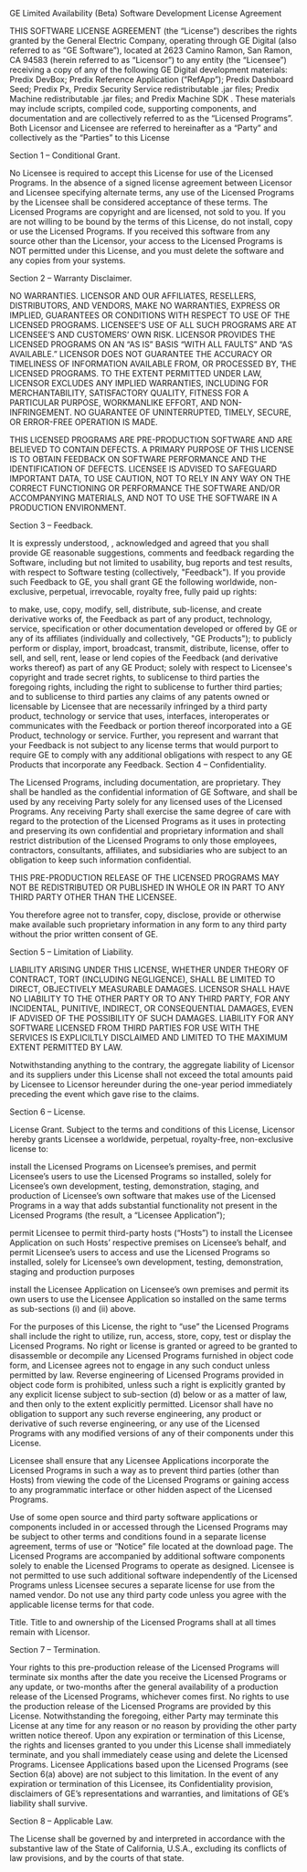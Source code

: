 GE Limited Availability (Beta) Software Development License Agreement 

THIS SOFTWARE LICENSE AGREEMENT (the “License”) describes the rights granted by the General Electric Company, operating through GE Digital (also referred to as “GE Software”), located at 2623 Camino Ramon, San Ramon, CA 94583 (herein referred to as “Licensor”) to any entity (the “Licensee”) receiving a copy of any of the following GE Digital development materials: Predix DevBox; Predix Reference Application (“RefApp”); Predix Dashboard Seed; Predix Px, Predix Security Service redistributable .jar files; Predix Machine redistributable .jar files; and Predix Machine SDK . These materials may include scripts, compiled code, supporting components, and documentation and are collectively referred to as the “Licensed Programs”. Both Licensor and Licensee are referred to hereinafter as a “Party” and collectively as the “Parties” to this License

Section 1 – Conditional Grant.

No Licensee is required to accept this License for use of the Licensed Programs. In the absence of a signed license agreement between Licensor and Licensee specifying alternate terms, any use of the Licensed Programs by the Licensee shall be considered acceptance of these terms. The Licensed Programs are copyright and are licensed, not sold to you. If you are not willing to be bound by the terms of this License, do not install, copy or use the Licensed Programs. If you received this software from any source other than the Licensor, your access to the Licensed Programs is NOT permitted under this License, and you must delete the software and any copies from your systems.

Section 2 – Warranty Disclaimer.

NO WARRANTIES. LICENSOR AND OUR AFFILIATES, RESELLERS, DISTRIBUTORS, AND VENDORS, MAKE NO WARRANTIES, EXPRESS OR IMPLIED, GUARANTEES OR CONDITIONS WITH RESPECT TO USE OF THE LICENSED PROGRAMS. LICENSEE’S USE OF ALL SUCH PROGRAMS ARE AT LICENSEE’S AND CUSTOMERS’ OWN RISK. LICENSOR PROVIDES THE LICENSED PROGRAMS ON AN “AS IS” BASIS “WITH ALL FAULTS” AND “AS AVAILABLE.” LICENSOR DOES NOT GUARANTEE THE ACCURACY OR TIMELINESS OF INFORMATION AVAILABLE FROM, OR PROCESSED BY, THE LICENSED PROGRAMS. TO THE EXTENT PERMITTED UNDER LAW, LICENSOR EXCLUDES ANY IMPLIED WARRANTIES, INCLUDING FOR MERCHANTABILITY, SATISFACTORY QUALITY, FITNESS FOR A PARTICULAR PURPOSE, WORKMANLIKE EFFORT, AND NON-INFRINGEMENT. NO GUARANTEE OF UNINTERRUPTED, TIMELY, SECURE, OR ERROR-FREE OPERATION IS MADE.

THIS LICENSED PROGRAMS ARE PRE-PRODUCTION SOFTWARE AND ARE BELIEVED TO CONTAIN DEFECTS. A PRIMARY PURPOSE OF THIS LICENSE IS TO OBTAIN FEEDBACK ON SOFTWARE PERFORMANCE AND THE IDENTIFICATION OF DEFECTS. LICENSEE IS ADVISED TO SAFEGUARD IMPORTANT DATA, TO USE CAUTION, NOT TO RELY IN ANY WAY ON THE CORRECT FUNCTIONING OR PERFORMANCE THE SOFTWARE AND/OR ACCOMPANYING MATERIALS, AND NOT TO USE THE SOFTWARE IN A PRODUCTION ENVIRONMENT.

Section 3 – Feedback.

It is expressly understood, , acknowledged and agreed that you shall provide GE reasonable suggestions, comments and feedback regarding the Software, including but not limited to usability, bug reports and test results, with respect to Software testing (collectively, "Feedback"). If you provide such Feedback to GE, you shall grant GE the following worldwide, non-exclusive, perpetual, irrevocable, royalty free, fully paid up rights:

to make, use, copy, modify, sell, distribute, sub-license, and create derivative works of, the Feedback as part of any product, technology, service, specification or other documentation developed or offered by GE or any of its affiliates (individually and collectively, "GE Products");
to publicly perform or display, import, broadcast, transmit, distribute, license, offer to sell, and sell, rent, lease or lend copies of the Feedback (and derivative works thereof) as part of any GE Product;
solely with respect to Licensee's copyright and trade secret rights, to sublicense to third parties the foregoing rights, including the right to sublicense to further third parties; and
to sublicense to third parties any claims of any patents owned or licensable by Licensee that are necessarily infringed by a third party product, technology or service that uses, interfaces, interoperates or communicates with the Feedback or portion thereof incorporated into a GE Product, technology or service. Further, you represent and warrant that your Feedback is not subject to any license terms that would purport to require GE to comply with any additional obligations with respect to any GE Products that incorporate any Feedback.
Section 4 – Confidentiality.

The Licensed Programs, including documentation, are proprietary. They shall be handled as the confidential information of GE Software, and shall be used by any receiving Party solely for any licensed uses of the Licensed Programs. Any receiving Party shall exercise the same degree of care with regard to the protection of the Licensed Programs as it uses in protecting and preserving its own confidential and proprietary information and shall restrict distribution of the Licensed Programs to only those employees, contractors, consultants, affiliates, and subsidiaries who are subject to an obligation to keep such information confidential.

THIS PRE-PRODUCTION RELEASE OF THE LICENSED PROGRAMS MAY NOT BE REDISTRIBUTED OR PUBLISHED IN WHOLE OR IN PART TO ANY THIRD PARTY OTHER THAN THE LICENSEE.

You therefore agree not to transfer, copy, disclose, provide or otherwise make available such proprietary information in any form to any third party without the prior written consent of GE.

Section 5 – Limitation of Liability.

LIABILITY ARISING UNDER THIS LICENSE, WHETHER UNDER THEORY OF CONTRACT, TORT (INCLUDING NEGLIGENCE), SHALL BE LIMITED TO DIRECT, OBJECTIVELY MEASURABLE DAMAGES. LICENSOR SHALL HAVE NO LIABILITY TO THE OTHER PARTY OR TO ANY THIRD PARTY, FOR ANY INCIDENTAL, PUNITIVE, INDIRECT, OR CONSEQUENTIAL DAMAGES, EVEN IF ADVISED OF THE POSSIBILITY OF SUCH DAMAGES. LIABILITY FOR ANY SOFTWARE LICENSED FROM THIRD PARTIES FOR USE WITH THE SERVICES IS EXPLICILTLY DISCLAIMED AND LIMITED TO THE MAXIMUM EXTENT PERMITTED BY LAW.

Notwithstanding anything to the contrary, the aggregate liability of Licensor and its suppliers under this License shall not exceed the total amounts paid by Licensee to Licensor hereunder during the one-year period immediately preceding the event which gave rise to the claims.

Section 6 – License.

License Grant. Subject to the terms and conditions of this License, Licensor hereby grants Licensee a worldwide, perpetual, royalty-free, non-exclusive license to:

install the Licensed Programs on Licensee’s premises, and permit Licensee’s users to use the Licensed Programs so installed, solely for Licensee’s own development, testing, demonstration, staging, and production of Licensee’s own software that makes use of the Licensed Programs in a way that adds substantial functionality not present in the Licensed Programs (the result, a “Licensee Application”);

permit Licensee to permit third-party hosts (“Hosts”) to install the Licensee Application on such Hosts’ respective premises on Licensee’s behalf, and permit Licensee’s users to access and use the Licensed Programs so installed, solely for Licensee’s own development, testing, demonstration, staging and production purposes

install the Licensee Application on Licensee’s own premises and permit its own users to use the Licensee Application so installed on the same terms as sub-sections (i) and (ii) above.

For the purposes of this License, the right to “use” the Licensed Programs shall include the right to utilize, run, access, store, copy, test or display the Licensed Programs. No right or license is granted or agreed to be granted to disassemble or decompile any Licensed Programs furnished in object code form, and Licensee agrees not to engage in any such conduct unless permitted by law. Reverse engineering of Licensed Programs provided in object code form is prohibited, unless such a right is explicitly granted by any explicit license subject to sub-section (d) below or as a matter of law, and then only to the extent explicitly permitted. Licensor shall have no obligation to support any such reverse engineering, any product or derivative of such reverse engineering, or any use of the Licensed Programs with any modified versions of any of their components under this License.

Licensee shall ensure that any Licensee Applications incorporate the Licensed Programs in such a way as to prevent third parties (other than Hosts) from viewing the code of the Licensed Programs or gaining access to any programmatic interface or other hidden aspect of the Licensed Programs.

Use of some open source and third party software applications or components included in or accessed through the Licensed Programs may be subject to other terms and conditions found in a separate license agreement, terms of use or “Notice” file located at the download page. The Licensed Programs are accompanied by additional software components solely to enable the Licensed Programs to operate as designed. Licensee is not permitted to use such additional software independently of the Licensed Programs unless Licensee secures a separate license for use from the named vendor. Do not use any third party code unless you agree with the applicable license terms for that code.

Title. Title to and ownership of the Licensed Programs shall at all times remain with Licensor.

Section 7 – Termination.

Your rights to this pre-production release of the Licensed Programs will terminate six months after the date you receive the Licensed Programs or any update, or two-months after the general availability of a production release of the Licensed Programs, whichever comes first. No rights to use the production release of the Licensed Programs are provided by this License. Notwithstanding the foregoing, either Party may terminate this License at any time for any reason or no reason by providing the other party written notice thereof. Upon any expiration or termination of this License, the rights and licenses granted to you under this License shall immediately terminate, and you shall immediately cease using and delete the Licensed Programs. Licensee Applications based upon the Licensed Programs (see Section 6(a) above) are not subject to this limitation. In the event of any expiration or termination of this Licensee, its Confidentiality provision, disclaimers of GE’s representations and warranties, and limitations of GE’s liability shall survive.

Section 8 – Applicable Law.

The License shall be governed by and interpreted in accordance with the substantive law of the State of California, U.S.A., excluding its conflicts of law provisions, and by the courts of that state.
